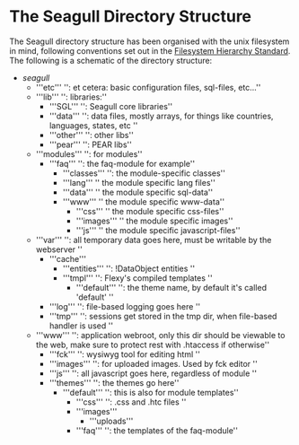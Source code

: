 <!-- Name: Code/DirectoryStructure -->
<!-- Version: 8 -->
<!-- Last-Modified: 2007/10/27 12:47:42 -->
<!-- Author: lyric -->
# The Seagull Directory Structure

The Seagull directory structure has been organised with the unix filesystem in mind, following conventions set out in the [Filesystem Hierarchy Standard](http://www.pathname.com/fhs/).
The following is a schematic of the directory structure:

  * *seagull*
    * '''etc''' '': et cetera: basic configuration files, sql-files, etc...''
    * '''lib''' '': libraries:''
      * '''SGL''' '': Seagull core libraries''
      * '''data''' '': data files, mostly arrays, for things like countries, languages, states, etc ''
      * '''other''' '': other libs''
      * '''pear''' '': PEAR libs''
    * '''modules''' '': for modules'' 
      * '''faq''' '': the faq-module for example''
        * '''classes''' '': the module-specific classes''
        * '''lang''' '' the module specific lang files''
        * '''data''' '' the module specific sql-data''
        * '''www''' '' the module specific www-data''
          * '''css''' '' the module specific css-files''
          * '''images''' '' the module specific images''
          * '''js''' '' the module specific javascript-files''
    * '''var''' '': all temporary data goes here, must be writable by the webserver ''
      * '''cache'''
        * '''entities''' '': !DataObject entities ''
        * '''tmpl''' '': Flexy's compiled templates ''
          * '''default''' '': the theme name, by default it's called 'default' ''
      * '''log''' '': file-based logging goes here ''
      * '''tmp''' '': sessions get stored in the tmp dir, when file-based handler is used ''
    * '''www''' '': application webroot, only this dir should be viewable to the web, make sure to protect rest with .htaccess if otherwise''
      * '''fck''' '': wysiwyg tool for editing html ''
      * '''images''' '': for uploaded images. Used by fck editor ''
      * '''js''' '': all javascript goes here, regardless of module ''
      * '''themes''' '': the themes go here''
        * '''default''' '': this is also for module templates''
          * '''css''' '': .css and .htc files ''
          * '''images'''
            * '''uploads'''
          * '''faq''' '': the templates of the faq-module''